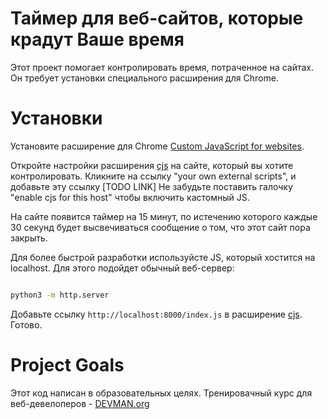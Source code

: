 # Таймер для веб-сайтов, которые крадут Ваше время

Этот проект помогает контролировать время, потраченное на сайтах. Он требует установки специального расширения для Chrome.

# Установки

Установите расширение для Chrome [Custom JavaScript for websites](https://chrome.google.com/webstore/detail/custom-javascript-for-web/poakhlngfciodnhlhhgnaaelnpjljija).

Откройте настройки расширения [cjs](https://chrome.google.com/webstore/detail/custom-javascript-for-web/poakhlngfciodnhlhhgnaaelnpjljija) на сайте, который вы хотите контролировать. Кликните на ссылку "your own external scripts", и добавьте эту ссылку [TODO LINK] Не забудьте поставить галочку "enable cjs for this host" чтобы включить кастомный JS.

На сайте появится таймер на 15 минут, по истечению которого каждые 30 секунд будет высвечиваться сообщение о том, что этот сайт пора закрыть.

Для более быстрой разработки используйсте JS, который хостится на localhost. Для этого подойдет обычный веб-сервер:

```bash

python3 -m http.server
```

Добавьте ссылку `http://localhost:8000/index.js` в расширение [cjs](https://chrome.google.com/webstore/detail/custom-javascript-for-web/poakhlngfciodnhlhhgnaaelnpjljija). Готово.


# Project Goals

Этот код написан в образовательных целях. Тренировачный курс для веб-девелоперов - [DEVMAN.org](https://devman.org)
